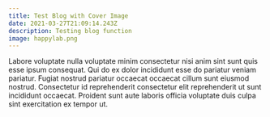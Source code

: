 ```yaml
---
title: Test Blog with Cover Image
date: 2021-03-27T21:09:14.243Z
description: Testing blog function
image: happylab.png
---
```


Labore voluptate nulla voluptate minim consectetur nisi anim sint sunt quis esse ipsum consequat. Qui do ex dolor incididunt esse do pariatur veniam pariatur. Fugiat nostrud pariatur occaecat occaecat cillum sunt eiusmod nostrud. Consectetur id reprehenderit consectetur elit reprehenderit ut sunt incididunt occaecat. Proident sunt aute laboris officia voluptate duis culpa sint exercitation ex tempor ut.
